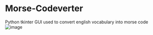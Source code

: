 # Morse-Codeverter
Python tkinter GUI used to convert english vocabulary into morse code
<img>![image](https://github.com/user-attachments/assets/3123b065-e2f6-4bfc-8e87-b8c1c46d29c9)</img>
